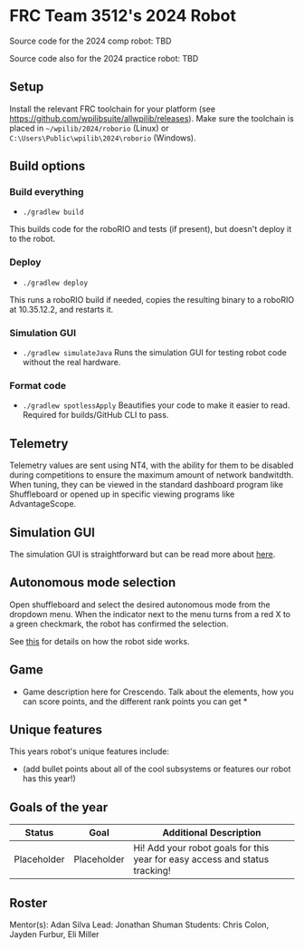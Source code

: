 # FRC Team 3512's 2024 Robot

Source code for the 2024 comp robot: TBD

Source code also for the 2024 practice robot: TBD

## Setup

Install the relevant FRC toolchain for your platform (see
https://github.com/wpilibsuite/allwpilib/releases). Make sure the toolchain
is
placed in `~/wpilib/2024/roborio` (Linux) or
`C:\Users\Public\wpilib\2024\roborio` (Windows).

## Build options

### Build everything

* `./gradlew build`

This builds code for the roboRIO and tests (if present), but doesn't deploy it to the robot.

### Deploy

* `./gradlew deploy`

This runs a roboRIO build if needed, copies the resulting binary to a roboRIO at 10.35.12.2, and restarts it.

### Simulation GUI

* `./gradlew simulateJava`
Runs the simulation GUI for testing robot code without the real hardware.

### Format code
* `./gradlew spotlessApply`
Beautifies your code to make it easier to read. Required for builds/GitHub CLI to pass.

## Telemetry

Telemetry values are sent using NT4, with the ability for them to be disabled during competitions to ensure the maximum amount of network bandwitdth. When tuning, they can be viewed in the standard dashboard program like Shuffleboard or opened up in specific viewing programs like AdvantageScope.

## Simulation GUI

The simulation GUI is straightforward but can be read more about [here](https://docs.wpilib.org/en/latest/docs/software/wpilib-tools/robot-simulation/simulation-gui.html).

## Autonomous mode selection

Open shuffleboard and select the desired autonomous mode from the dropdown menu.
When the indicator next to the menu turns from a red X to a green checkmark, the robot has confirmed the selection.

See [this](https://docs.wpilib.org/en/latest/docs/software/wpilib-tools/smartdashboard/choosing-an-autonomous-program-from-smartdashboard.html)
for details on how the robot side works.

## Game

* Game description here for Crescendo. Talk about the elements, how you can score points, and the different rank points you can get *

## Unique features

This years robot's unique features include:

- (add bullet points about all of the cool subsystems or features our robot has this year!)

## Goals of the year
|Status|Goal|Additional Description|
|------|----|----------------------|
|Placeholder|Placeholder|Hi! Add your robot goals for this year for easy access and status tracking!


## Roster
Mentor(s): Adan Silva
Lead: Jonathan Shuman
Students: Chris Colon, Jayden Furbur, Eli Miller
